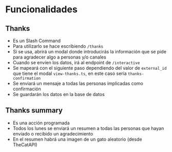 # Funcionalidades

## Thanks
- Es un Slash Command
- Para utilizarlo se hace escribiendo `/thanks`
- Si se usa, abrirá un modal donde introducirás la información que se pide para agradecer algo a personas y/o canales
- Cuando se envíen los datos, irá al endpoint de `/interactive`
- Se mapeará con el siguiente paso dependiendo del valor de `external_id` que tiene el modal `view-thanks.ts`, en este caso sería `thanks-confirmation`
- Se enviará un mensaje a todas las personas implicadas como confirmación
- Se guardarán los datos en la base de datos

## Thanks summary
- Es una acción programada
- Todos los lunes se enviará un resumen a todas las personas que hayan enviado o recibido un agradecimiento
- En el resumen habrá una imagen de un gato aleatorio (desde TheCatAPI)